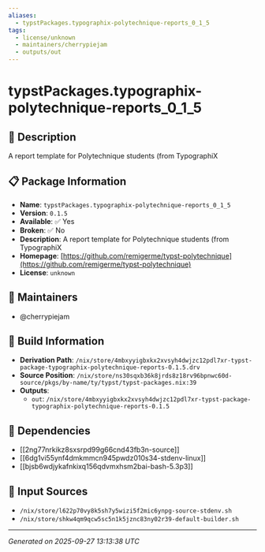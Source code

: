 ```yaml
---
aliases:
  - typstPackages.typographix-polytechnique-reports_0_1_5
tags:
  - license/unknown
  - maintainers/cherrypiejam
  - outputs/out
---
```


# typstPackages.typographix-polytechnique-reports_0_1_5

## 📝 Description

A report template for Polytechnique students (from TypographiX

## 📋 Package Information

- **Name**: `typstPackages.typographix-polytechnique-reports_0_1_5`
- **Version**: `0.1.5`
- **Available**: ✅ Yes
- **Broken**: ✅ No
- **Description**: A report template for Polytechnique students (from TypographiX
- **Homepage**: [https://github.com/remigerme/typst-polytechnique](https://github.com/remigerme/typst-polytechnique)
- **License**: `unknown`
## 👥 Maintainers

- @cherrypiejam


## 🔧 Build Information

- **Derivation Path**: `/nix/store/4mbxyyigbxkx2xvsyh4dwjzc12pdl7xr-typst-package-typographix-polytechnique-reports-0.1.5.drv`
- **Source Position**: `/nix/store/ns30sqxb36k8jrds8z18rv96bpnwc60d-source/pkgs/by-name/ty/typst/typst-packages.nix:39`
- **Outputs**:
  - `out`:  `/nix/store/4mbxyyigbxkx2xvsyh4dwjzc12pdl7xr-typst-package-typographix-polytechnique-reports-0.1.5`

## 🔗 Dependencies

- [[2ng77nrkikz8sxsrpd99g66cnd43fb3n-source]]
- [[6dg1vi55ynf4dmkmmcn945pwdz010s34-stdenv-linux]]
- [[bjsb6wdjykafnkixq156qdvmxhsm2bai-bash-5.3p3]]

## 📁 Input Sources

- `/nix/store/l622p70vy8k5sh7y5wizi5f2mic6ynpg-source-stdenv.sh`
- `/nix/store/shkw4qm9qcw5sc5n1k5jznc83ny02r39-default-builder.sh`

---
*Generated on 2025-09-27 13:13:38 UTC*
